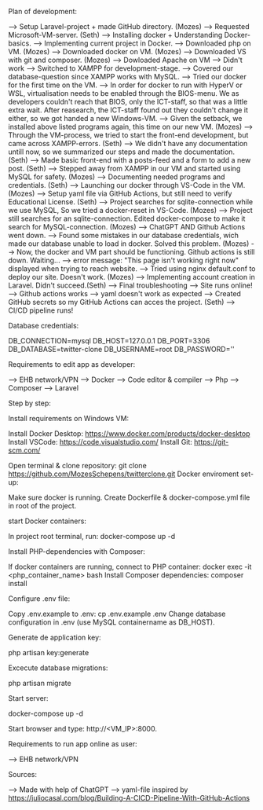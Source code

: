 Plan of development:

--> Setup Laravel-project + made GitHub directory. (Mozes)
--> Requested Microsoft-VM-server. (Seth)
--> Installing docker + Understanding Docker-basics.
--> Implementing current project in Docker.
--> Downloaded php on VM. (Mozes)
--> Downloaded docker on VM. (Mozes)
--> Downloaded VS with git and composer. (Mozes)
--> Dowloaded Apache on VM --> Didn't work --> Switched to XAMPP for development-stage.
    --> Covered our database-question since XAMPP works with MySQL.
--> Tried our docker for the first time on the VM.
    --> In order for docker to run with HyperV or WSL, virtualisation needs to be enabled through the BIOS-menu.
        We as developers couldn't reach that BIOS, only the ICT-staff, so that was a little extra wait.
        After reasearch, the ICT-staff found out they couldn't change it either, so we got handed a new Windows-VM.
--> Given the setback, we installed above listed programs again, this time on our new VM. (Mozes)
--> Through the VM-process, we tried to start the front-end development, but came across XAMPP-errors. (Seth)
--> We didn't have any documentation untill now, so we summarized our steps and made the documentation. (Seth)
--> Made basic front-end with a posts-feed and a form to add a new post. (Seth)
--> Stepped away from XAMPP in our VM and started using MySQL for safety. (Mozes)
--> Documenting needed programs and credentials. (Seth)
--> Launching our docker through VS-Code in the VM. (Mozes)
--> Setup yaml file via GitHub Actions, but still need to verify Educational License. (Seth)
--> Project searches for sqlite-connection while we use MySQL, So we tried a docker-reset in VS-Code. (Mozes)
--> Project still searches for an sqlite-connection. Edited docker-compose to make it search for MySQL-connection. (Mozes)
--> ChatGPT AND Github Actions went down.
--> Found some mistakes in our database credentials, wich made our database unable to load in docker. Solved this problem. (Mozes)
--> Now, the docker and VM part should be functioning. Github actions is still down. Waiting...
--> error message: "This page isn't working right now" displayed when trying to reach website.
--> Tried using nginx default.conf to deploy our site. Doesn't work. (Mozes)
--> Implementing account creation in Laravel. Didn't succeed.(Seth)
--> Final troubleshooting --> Site runs online!
--> Github actions works --> yaml doesn't work as expected
--> Created GitHub secrets so my GitHub Actions can acces the project. (Seth)
--> CI/CD pipeline runs!




Database credentials: 

DB_CONNECTION=mysql
DB_HOST=127.0.0.1
DB_PORT=3306
DB_DATABASE=twitter-clone
DB_USERNAME=root
DB_PASSWORD=''

Requirements to edit app as developer:

--> EHB network/VPN
--> Docker
--> Code editor & compiler
--> Php
--> Composer
--> Laravel

Step by step:

Install requirements on Windows VM:

Install Docker Desktop: https://www.docker.com/products/docker-desktop
Install VSCode: https://code.visualstudio.com/
Install Git: https://git-scm.com/

Open terminal & clone repository:
git clone https://github.com/MozesSchepens/twitterclone.git
Docker enviroment set-up:

Make sure docker is running.
Create Dockerfile & docker-compose.yml file in root of the project.

start Docker containers:

In project root terminal, run:
docker-compose up -d

Install PHP-dependencies with Composer:

If docker containers are running, connect to PHP container:
docker exec -it <php_container_name> bash
Install Composer dependencies:
composer install

Configure .env file:

Copy .env.example to .env:
cp .env.example .env
Change database configuration in .env (use MySQL containername as DB_HOST).

Generate de application key:

php artisan key:generate

Excecute database migrations:

php artisan migrate

Start server:

docker-compose up -d

Start browser and type: http://<VM_IP>:8000.

Requirements to run app online as user:

--> EHB network/VPN

Sources:

--> Made with help of ChatGPT
--> yaml-file inspired by https://juliocasal.com/blog/Building-A-CICD-Pipeline-With-GitHub-Actions